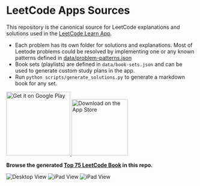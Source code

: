 # LeetCode Apps Sources

This repository is the canonical source for LeetCode explanations and solutions used in the [LeetCode Learn App](https://leetcode-learn.web.app).

- Each problem has its own folder for solutions and explanations. Most of Leetode problems could be resolved by implementing one or any known patterns defined in [data/problem-patterns.json](data/problem-patterns.json)
- Book sets (playlists) are defined in `data/book-sets.json` and can be used to generate custom study plans in the app.
- Run `python scripts/generate_solutions.py` to generate a markdown book for any set.

<div>
  <a href="https://play.google.com/store/apps/details?id=app.web.leetcodelearn&hl=en" target="_blank">
    <img alt="Get it on Google Play" src="https://play.google.com/intl/en_us/badges/static/images/badges/en_badge_web_generic.png" width="170" />
  </a>
  <a href="https://apps.apple.com/il/app/leetcode-learn/id6751961718" target="_blank">
    <img alt="Download on the App Store" src="https://developer.apple.com/assets/elements/badges/download-on-the-app-store.svg" width="150" />
  </a>
</div>

**Browse the generated [Top 75 LeetCode Book](books/LeetCode_Top_75.md) in this repo.**

<img src="https://romankurnovskii.com/apps/leetcode/01.png" alt="Desktop View"/>
<img src="https://romankurnovskii.com/apps/leetcode/ipad-02.png" alt="iPad View"/>
<img src="https://romankurnovskii.com/apps/leetcode/ipad-04.png" alt="iPad View"/>

